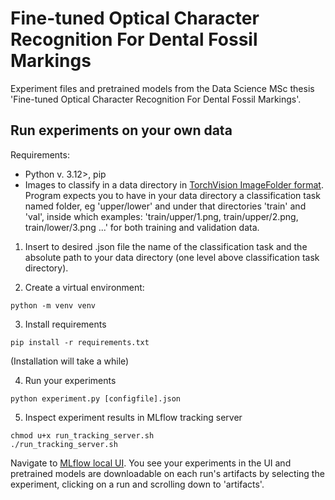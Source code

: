 # Fine-tuned Optical Character Recognition For Dental Fossil Markings

Experiment files and pretrained models from the Data Science MSc thesis 'Fine-tuned Optical Character Recognition For Dental Fossil Markings'.

## Run experiments on your own data

Requirements:

- Python v. 3.12>, pip
- Images to classify in a data directory in [TorchVision ImageFolder format](https://pytorch.org/vision/stable/generated/torchvision.datasets.ImageFolder.html?highlight=imagefolder#torchvision.datasets.ImageFolder). Program expects you to have in your data directory a classification task named folder, eg 'upper/lower' and under that directories 'train' and 'val', inside which examples: 'train/upper/1.png, train/upper/2.png, train/lower/3.png ...' for both training and validation data.

1. Insert to desired .json file the name of the classification task and the absolute path to your data directory (one level above classification task directory).

2. Create a virtual environment:
```
python -m venv venv
``` 

3. Install requirements
```
pip install -r requirements.txt
```
(Installation will take a while)

4. Run your experiments
```
python experiment.py [configfile].json
```

5. Inspect experiment results in MLflow tracking server

```
chmod u+x run_tracking_server.sh
./run_tracking_server.sh
```

Navigate to [MLflow local UI](http:localhost:8080). You see your experiments in the UI and pretrained models are downloadable
on each run's artifacts by selecting the experiment, clicking on a run and scrolling down to 'artifacts'.
